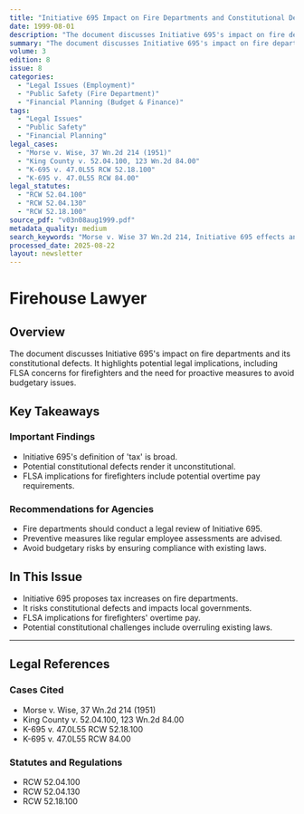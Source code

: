 ```yaml
---
title: "Initiative 695 Impact on Fire Departments and Constitutional Defects"
date: 1999-08-01
description: "The document discusses Initiative 695's impact on fire departments and its constitutional defects. It highlights potential legal implications, including FLSA concerns for firefighters and the need for proactive measures to avoid budgetary issues."
summary: "The document discusses Initiative 695's impact on fire departments and its constitutional defects. It highlights potential legal implications, including FLSA concerns for firefighters and the need for proactive measures to avoid budgetary issues."
volume: 3
edition: 8
issue: 8
categories:
  - "Legal Issues (Employment)"
  - "Public Safety (Fire Department)"
  - "Financial Planning (Budget & Finance)"
tags:
  - "Legal Issues"
  - "Public Safety"
  - "Financial Planning"
legal_cases:
  - "Morse v. Wise, 37 Wn.2d 214 (1951)"
  - "King County v. 52.04.100, 123 Wn.2d 84.00"
  - "K-695 v. 47.0L55 RCW 52.18.100"
  - "K-695 v. 47.0L55 RCW 84.00"
legal_statutes:
  - "RCW 52.04.100"
  - "RCW 52.04.130"
  - "RCW 52.18.100"
source_pdf: "v03n08aug1999.pdf"
metadata_quality: medium
search_keywords: "Morse v. Wise 37 Wn.2d 214, Initiative 695 effects and defects, fire department constitutional concerns, FLSA firefighter implications, RCW 52.04.100"
processed_date: 2025-08-22
layout: newsletter
---
```


# Firehouse Lawyer

## Overview

The document discusses Initiative 695's impact on fire departments and its constitutional defects. It highlights potential legal implications, including FLSA concerns for firefighters and the need for proactive measures to avoid budgetary issues.

## Key Takeaways

### Important Findings

- Initiative 695's definition of 'tax' is broad.
- Potential constitutional defects render it unconstitutional.
- FLSA implications for firefighters include potential overtime pay requirements.

### Recommendations for Agencies

- Fire departments should conduct a legal review of Initiative 695.
- Preventive measures like regular employee assessments are advised.
- Avoid budgetary risks by ensuring compliance with existing laws.

## In This Issue

- Initiative 695 proposes tax increases on fire departments.
- It risks constitutional defects and impacts local governments.
- FLSA implications for firefighters' overtime pay.
- Potential constitutional challenges include overruling existing laws.

---

## Legal References

### Cases Cited

- Morse v. Wise, 37 Wn.2d 214 (1951)
- King County v. 52.04.100, 123 Wn.2d 84.00
- K-695 v. 47.0L55 RCW 52.18.100
- K-695 v. 47.0L55 RCW 84.00

### Statutes and Regulations

- RCW 52.04.100
- RCW 52.04.130
- RCW 52.18.100

